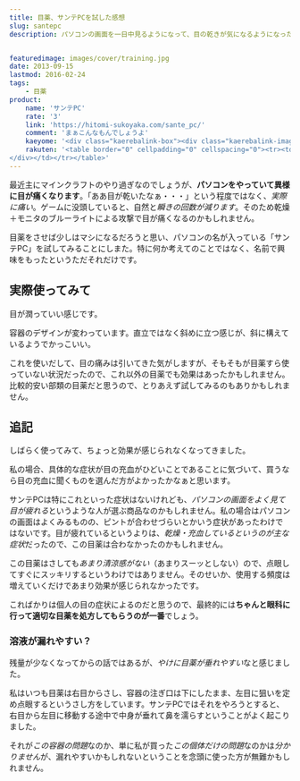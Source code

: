 ```yaml
---
title: 目薬、サンテPCを試した感想
slug: santepc
description: パソコンの画面を一日中見るようになって、目の乾きが気になるようになったので、サンテPCといういかにもな名前の目薬を買って試してみることにしました。最初のうちは効果が感じらましたが、あくまで気休めなのかなと思います。


featuredimage: images/cover/training.jpg
date: 2013-09-15
lastmod: 2016-02-24
tags: 
    - 目薬
product:
    name: 'サンテPC'
    rate: '3'
    link: 'https://hitomi-sukoyaka.com/sante_pc/'
    comment: 'まぁこんなもんでしょうよ'
    kaeyome: '<div class="kaerebalink-box"><div class="kaerebalink-image"><a href="https://www.amazon.co.jp/exec/obidos/ASIN/B00F4MRZY8/illusionspace-22/ref=nosim/" rel="nofollow" target="_blank"><img src="https://ecx.images-amazon.com/images/I/41DYiYzZ81L._SL160_.jpg" style="border: none;" /></a></div><div class="kaerebalink-info"><div class="kaerebalink-name"><a href="https://www.amazon.co.jp/exec/obidos/ASIN/B00F4MRZY8/illusionspace-22/ref=nosim/" rel="nofollow" target="_blank">【第2類医薬品】サンテPC 12mL</a><div class="kaerebalink-powered-date">posted with <a href="https://kaereba.com" rel="nofollow" target="_blank">カエレバ</a></div></div><div class="kaerebalink-detail"> 参天製薬 2013-07-03    </div><div class="kaerebalink-link1"><div class="shoplinkamazon"><a href="https://www.amazon.co.jp/gp/search?keywords=%83T%83%93%83ePC%2012mL&__mk_ja_JP=%83J%83%5E%83J%83i&tag=illusionspace-22" rel="nofollow" target="_blank" title="アマゾン" >Amazonで購入</a></div><div class="shoplinkrakuten"><a href="https://hb.afl.rakuten.co.jp/hgc/0e95387f.f2aef20d.0e953880.25e412bd/?pc=http%3A%2F%2Fsearch.rakuten.co.jp%2Fsearch%2Fmall%2F%25E3%2582%25B5%25E3%2583%25B3%25E3%2583%2586PC%252012mL%2F-%2Ff.1-p.1-s.1-sf.0-st.A-v.2%3Fx%3D0%26scid%3Daf_ich_link_urltxt%26m%3Dhttp%3A%2F%2Fm.rakuten.co.jp%2F" rel="nofollow" target="_blank" title="楽天市場" >楽天市場で購入</a></div></div></div><div class="booklink-footer" style="clear: left"></div></div>'
    rakuten: '<table border="0" cellpadding="0" cellspacing="0"><tr><td valign="top"><div style="border:1px solid;margin:0px;padding:6px 0px;width:120px;text-align:center;float:left"><a href="https://hb.afl.rakuten.co.jp/hgc/11b89f92.7f59c63e.11b89f93.efae5044/?pc=http%3a%2f%2fitem.rakuten.co.jp%2fmedisky%2f411983%2f%3fscid%3daf_link_tbl&m=http%3a%2f%2fm.rakuten.co.jp%2fmedisky%2fi%2f10004956%2f" target="_blank"><img src="https://hbb.afl.rakuten.co.jp/hgb/?pc=http%3a%2f%2fthumbnail.image.rakuten.co.jp%2f%400_mall%2fmedisky%2fcabinet%2fimg60764327.jpg%3f_ex%3d80x80&m=http%3a%2f%2fthumbnail.image.rakuten.co.jp%2f%400_mall%2fmedisky%2fcabinet%2fimg60764327.jpg%3f_ex%3d64x64" alt="ブルーライトなどの光ダメージに！サンテPC 12ml【第2類医薬品】..." border="0" style="margin:0px;padding:0px"></a><p style="font-size:12px;line-height:1.4em;text-align:left;margin:0px;padding:2px 6px"><a href="https://hb.afl.rakuten.co.jp/hgc/11b89f92.7f59c63e.11b89f93.efae5044/?pc=http%3a%2f%2fitem.rakuten.co.jp%2fmedisky%2f411983%2f%3fscid%3daf_link_tbl&m=http%3a%2f%2fm.rakuten.co.jp%2fmedisky%2fi%2f10004956%2f" target="_blank">ブルーライトなどの光ダメージに！サンテPC 12ml【第2類医薬品】...</a>
</div></td></tr></table>'
---
```


最近主にマインクラフトのやり過ぎなのでしょうが、<strong>パソコンをやっていて異様に目が痛くなります</strong>。「ああ目が乾いたなぁ・・・」という程度ではなく、<em>実際に痛い</em>。ゲームに没頭していると、自然と<em>瞬きの回数が減ります</em>。そのため乾燥＋モニタのブルーライトによる攻撃で目が痛くなるのかもしれません。

目薬をさせば少しはマシになるだろうと思い、パソコンの名が入っている「サンテPC」を試してみることにしまた。特に何か考えてのことではなく、名前で興味をもったというただそれだけです。


## 実際使ってみて


目が潤っていい感じです。

容器のデザインが変わっています。直立ではなく斜めに立つ感じが、斜に構えているようでかっこいい。

これを使いだして、目の痛みは引いてきた気がしますが、そもそもが目薬すら使っていない状況だったので、これ以外の目薬でも効果はあったかもしれません。比較的安い部類の目薬だと思うので、とりあえず試してみるのもありかもしれません。


## 追記


しばらく使ってみて、ちょっと効果が感じられなくなってきました。

私の場合、具体的な症状が目の充血がひどいことであることに気づいて、買うなら目の充血に聞くものを選んだ方がよかったかなぁと思います。

サンテPCは特にこれといった症状はないけれども、<em>パソコンの画面をよく見て目が疲れる</em>というような人が選ぶ商品なのかもしれません。私の場合はパソコンの画面はよくみるものの、ピントが合わせづらいとかいう症状があったわけではないです。目が疲れているというよりは、<em>乾燥・充血しているというのが主な症状</em>だったので、この目薬は合わなかったのかもしれません。

この目薬はさしても<em>あまり清涼感がない</em>（あまりスーッとしない）ので、点眼してすぐにスッキリするというわけではありません。そのせいか、使用する頻度は増えていくだけであまり効果が感じられなかったです。

こればかりは個人の目の症状によるのだと思うので、最終的には<strong>ちゃんと眼科に行って適切な目薬を処方してもらうのが一番</strong>でしょう。


### 溶液が漏れやすい？


残量が少なくなってからの話ではあるが、<em>やけに目薬が垂れやすい</em>なと感じました。

私はいつも目薬は右目からさし、容器の注ぎ口は下にしたまま、左目に狙いを定め点眼するというさし方をしています。サンテPCではそれをやろうとすると、右目から左目に移動する途中で中身が垂れて鼻を濡らすということがよく起こりました。

それが<em>この容器の問題</em>なのか、単に私が買った<em>この個体だけの問題</em>なのかは<em>分かりません</em>が、漏れやすいかもしれないということを念頭に使った方が無難かもしれません。


  